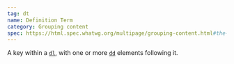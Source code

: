```yaml
---
tag: dt
name: Definition Term
category: Grouping content
spec: https://html.spec.whatwg.org/multipage/grouping-content.html#the-dt-element
---
```


A key within a [`dl`](#dl), with one or more [`dd`](#dd) elements following it.
